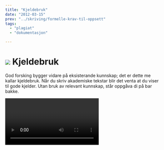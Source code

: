 ```yaml
---
title: "Kjeldebruk"
date: "2012-03-15"
prev: "../skriving/formelle-krav-til-oppsett"
tags: 
  - "plagiat"
  - "dokumentasjon"

---
```


# ![](/images/illustrasjoner_kildehenvisning_500x450.png) Kjeldebruk

God forsking bygger vidare på eksisterande kunnskap; det er dette me kallar kjeldebruk. Når du skriv akademiske tekstar blir det venta at du viser til gode kjelder. Utan bruk av relevant kunnskap, står oppgåva di på bar bakke. 

<Video id="GPR0phJIsuk" title="Kjeldebruk" />


## Kvifor skal ein referere til andre sitt arbeid? 

Å skrive akademisk er å delta i ein samtale der kjelder viser til andre kjelder. Kva kjelder som er best å nytte vil variere frå fag til fag og frå oppgåve til oppgåve. Aktuelle kjelder kan vere alt frå bøker og artiklar til ulike nettsider, nyhende og kart. Bruk problemstillinga til å orientere deg, og snakk gjerne med rettleiar, medstudentar og andre fagfolk for å finne ut kva kjelder som er gode innan ditt fagfelt. 

Undervegs i oppgåva di skal du nytte kjeldetilvisingar. Kjeldetilvisinga viser lesaren vidare til referanselista, der ein finn fullstendig informasjon om opphavsperson, årstal og utgjevar. Dette gjer det i sin tur mogeleg for lesaren å finne kjelda.

Nøyaktig dokumentasjon av kjelder gjer lesaren i stand til raskt å:

- finne tilbake til kjeldene
- kontrollere fakta og etterprøve resultata
- setje seg inn i emnet

Når du viser til og bruker kjelder i oppgåva di, bruker du andre sine verk. Det er viktig at du lærer deg korleis du kan bruke desse utan at det kjem i konflikt med gjeldande lov om [opphavsrett](https://sokogskriv.no/kjeldebruk/korleis-skal-ein-referere.html#opphavsrett). 

Korrekt føring av referansar er òg avgjerande for å unngå [plagiat](https://sokogskriv.no/kjeldebruk/korleis-skal-ein-referere.html#korleis-unnga-a-plagiere-bryte-opphavsretten).



